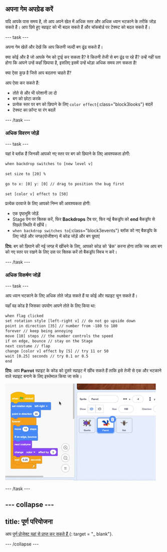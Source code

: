 ## अपना गेम अपग्रेड करें

यदि आपके पास समय है, तो आप अपने खेल में अधिक स्तर और अधिक ध्यान भटकाने के तरीके जोड़ सकते हैं। आप छिपे हुए स्प्राइट को भी बदल सकते हैं और चॉकबोर्ड पर टेक्स्ट को बदल सकते हैं।

--- task ---

अपना गेम खेलें और देखें कि आप कितनी जल्दी बग ढूंढ सकते हैं।

क्या कोई और है जो आपके गेम को ट्राई कर सकता है? वे कितनी तेजी से बग ढूंढ पा रहे हैं? उन्हें नहीं पता होगा कि आपने उन्हें कहाँ छिपाया है, इसलिए इसमें उन्हें थोड़ा अधिक समय लग सकता है!

क्या ऐसा कुछ है जिसे आप बदलना चाहते हैं?

आप ऐसा कर सकते हैं:
- तोते से और भी परेशानी ला दो
- बग को छोटा करके
- प्रत्येक स्तर पर बग को छिपाने के लिए `color effect`{:class="block3looks"} बदलें
- टेक्स्ट का फ़ॉन्ट या रंग बदलें

--- /task ---

### अधिक विवरण जोड़ें

--- task ---

यहां वे ब्लॉक हैं जिनकी आपको नए स्तर पर बग को छिपाने के लिए आवश्यकता होगी:

```blocks3
when backdrop switches to [new level v]

set size to [20] %

go to x: [0] y: [0] // drag to position the bug first

set [color v] effect to [50]
```

प्रत्येक दरवाजे के लिए आपको निम्न की आवश्यकता होगी:
- एक पृष्ठभूमि जोड़ें
- Stage पेन पर क्लिक करें, फिर **Backdrops** टैब पर, फिर नई बैकड्रॉप को **end** बैकड्रॉप से पिछले स्थिति में खींचें।
- `when backdrop switches to`{:class="block3events"} ब्लॉक को नए बैकड्रॉप के लिए जोड़ें और जगह(पोजीशन) में कोड जोड़ें और बग छुपाएं

**टिप:** बग को छिपाने की नई जगह में खींचने के लिए, आपको कोड को 'ब्रेक' करना होगा ताकि जब आप बग को नए स्तर पर रखने के लिए उस पर क्लिक करें तो बैकड्रॉप स्विच न करे।

--- /task ---

### अधिक विकर्षण जोड़ें

--- task ---

आप ध्यान भटकाने के लिए अधिक तोते जोड़ सकते हैं या कोई और स्प्राइट चुन सकते हैं।

यहाँ वह कोड है जिसका उपयोग आपने तोते के लिए किया था:

```blocks3
when flag clicked
set rotation style [left-right v] // do not go upside down
point in direction [35] // number from -180 to 180
forever // keep being annoying
move [10] steps // the number controls the speed
if on edge, bounce // stay on the Stage
next costume // flap
change [color v] effect by [5] // try 11 or 50
wait [0.25] seconds // try 0.1 or 0.5
end
```

**टिप:** आप **Parrot** स्प्राइट के कोड को दूसरे स्प्राइट में खींच सकते हैं ताकि इसे तेजी से एक और भटकाने वाले स्प्राइट बनाने के लिए इस्तेमाल किया जा सके।

![Sprite सूची में Code क्षेत्र से दूसरे स्प्राइट में कोड खींचना।](images/drag-parrot-code.gif)

--- /task ---

--- collapse ---
---
title: पूर्ण परियोजना
---

आप [ पूर्ण प्रोजेक्ट यहां से प्राप्त कर सकते हैं ](https://scratch.mit.edu/projects/486719939/) {: target = "_ blank"}.

--- /collapse ---